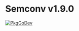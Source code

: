 # Semconv v1.9.0

[![PkgGoDev](https://pkg.go.dev/badge/go.opentelemetry.io/otel/semconv/v1.9.0)](https://pkg.go.dev/go.opentelemetry.io/otel/semconv/v1.9.0)
